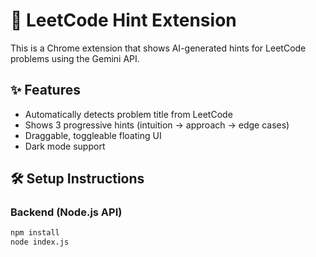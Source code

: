 # 🧠 LeetCode Hint Extension

This is a Chrome extension that shows AI-generated hints for LeetCode problems using the Gemini API.

## ✨ Features

- Automatically detects problem title from LeetCode
- Shows 3 progressive hints (intuition → approach → edge cases)
- Draggable, toggleable floating UI
- Dark mode support

## 🛠️ Setup Instructions

### Backend (Node.js API)

```bash
npm install
node index.js
